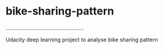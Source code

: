 # bike-sharing-pattern

...................................................

Udacity deep learning project to analyse bike sharing pattern
